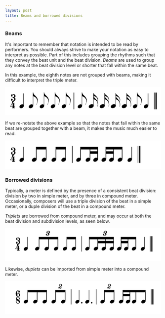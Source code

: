 ```yaml
---
layout: post
title: Beams and borrowed divisions
---
```


### Beams

It's important to remember that notation is intended to be read by performers. You should always strive to make your notation as easy to interpret as possible. Part of this includes grouping the rhythms such that they convey the beat unit and the beat division. _Beams_ are used to group any notes at the beat division level or shorter that fall within the same beat.

In this example, the eighth notes are not grouped with beams, making it difficult to interpret the triple meter.

<img src="Graphics/withoutbeams.png" >

If we re-notate the above example so that the notes that fall within the same beat are grouped together with a beam, it makes the music much easier to read.

<img src="Graphics/beams.png">

### Borrowed divisions

Typically, a meter is defined by the presence of a consistent beat division: division by two in simple meter, and by three in compound meter. Occasionally, composers will use a triple division of the beat in a simple meter, or a duple division of the beat in a compound meter.

_Triplets_ are borrowed from compound meter, and may occur at both the beat division and subdivision levels, as seen below.

<img src ="Graphics/triplets.png" ></a>

Likewise, _duplets_ can be imported from simple meter into a compound meter.

<img src="Graphics/duplets.png" >
